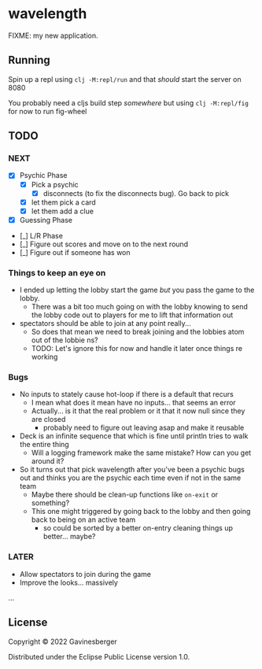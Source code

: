 # wavelength

FIXME: my new application.


## Running

Spin up a repl using `clj -M:repl/run` and that _should_ start the server on 8080

You probably need a cljs build step _somewhere_ but using `clj -M:repl/fig` for now to run fig-wheel

## TODO

### NEXT
* [X] Psychic Phase
  * [X] Pick a psychic
    * [X] disconnects (to fix the disconnects bug). Go back to pick
  * [X] let them pick a card
  * [X] let them add a clue
* [X] Guessing Phase
* [_] L/R Phase
* [_] Figure out scores and move on to the next round
* [_] Figure out if someone has won


### Things to keep an eye on

* I ended up letting the lobby start the game _but_ you pass the game to the lobby.
  * There was a bit too much going on with the lobby knowing to send the lobby code out to players for me to lift
    that information out
* spectators should be able to join at any point really...
  * So does that mean we need to break joining and the lobbies atom out of the lobbie ns?
  * TODO: Let's ignore this for now and handle it later once things re working

### Bugs

* No inputs to stately cause hot-loop if there is a default that recurs
  * I mean what does it mean have no inputs... that seems an error
  * Actually... is it that the real problem or it that it now null since they are closed
    * probably need to figure out leaving asap and make it reusable 
* Deck is an infinite sequence that which is fine until println tries to walk the entire thing
  * Will a logging framework make the same mistake? How can you get around it? 
* So it turns out that pick wavelength after you've been a psychic bugs out and thinks you are the
  psychic each time even if not in the same team
  * Maybe there should be clean-up functions like `on-exit` or something?
  * This one might triggered by going back to the lobby and then going back to being on an active team
    * so could be sorted by a better on-entry cleaning things up better... maybe?

### LATER
* Allow spectators to join during the game
* Improve the looks... massively

...

## License

Copyright © 2022 Gavinesberger

Distributed under the Eclipse Public License version 1.0.
